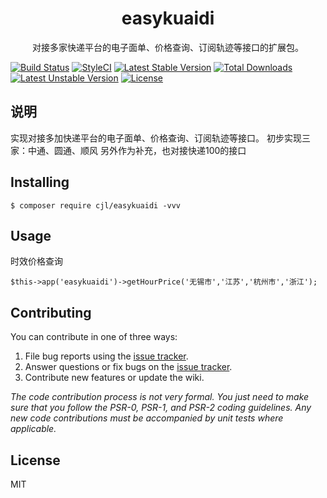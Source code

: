 <h1 align="center"> easykuaidi </h1>

<p align="center"> 对接多家快递平台的电子面单、价格查询、订阅轨迹等接口的扩展包。</p>


[![Build Status](https://travis-ci.org/zmj888/easykuaidi.svg?branch=master)](https://travis-ci.org/zmj888/easykuaidi)
[![StyleCI](https://github.styleci.io/repos/157537267/shield?branch=master)](https://github.styleci.io/repos/157537267)
[![Latest Stable Version](https://poser.pugx.org/cjl/easykuaidi/v/stable)](https://packagist.org/packages/cjl/easykuaidi)
[![Total Downloads](https://poser.pugx.org/cjl/easykuaidi/downloads)](https://packagist.org/packages/cjl/easykuaidi)
[![Latest Unstable Version](https://poser.pugx.org/cjl/easykuaidi/v/unstable)](https://packagist.org/packages/cjl/easykuaidi)
[![License](https://poser.pugx.org/cjl/easykuaidi/license)](https://packagist.org/packages/cjl/easykuaidi)

## 说明
实现对接多加快递平台的电子面单、价格查询、订阅轨迹等接口。 初步实现三家：中通、圆通、顺风 另外作为补充，也对接快递100的接口

## Installing

```shell
$ composer require cjl/easykuaidi -vvv
```

## Usage

时效价格查询
```
$this->app('easykuaidi')->getHourPrice('无锡市','江苏','杭州市','浙江');
```


## Contributing

You can contribute in one of three ways:

1. File bug reports using the [issue tracker](https://github.com/cjl/easykuaidi/issues).
2. Answer questions or fix bugs on the [issue tracker](https://github.com/cjl/easykuaidi/issues).
3. Contribute new features or update the wiki.

_The code contribution process is not very formal. You just need to make sure that you follow the PSR-0, PSR-1, and PSR-2 coding guidelines. Any new code contributions must be accompanied by unit tests where applicable._

## License

MIT